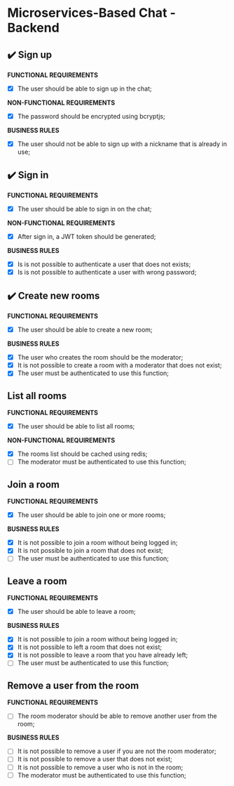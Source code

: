# Microservices-Based Chat - Backend

## :heavy_check_mark: Sign up

**FUNCTIONAL REQUIREMENTS**

- [x] The user should be able to sign up in the chat;

**NON-FUNCTIONAL REQUIREMENTS**

- [x] The password should be encrypted using bcryptjs;

**BUSINESS RULES**

- [x] The user should not be able to sign up with a nickname that is already in use;

## :heavy_check_mark: Sign in

**FUNCTIONAL REQUIREMENTS**

- [x] The user should be able to sign in on the chat;

**NON-FUNCTIONAL REQUIREMENTS**

- [x] After sign in, a JWT token should be generated;

**BUSINESS RULES**

- [x] Is is not possible to authenticate a user that does not exists;
- [x] Is is not possible to authenticate a user with wrong password;

## :heavy_check_mark: Create new rooms

**FUNCTIONAL REQUIREMENTS**

- [x] The user should be able to create a new room;

**BUSINESS RULES**

- [x] The user who creates the room should be the moderator;
- [x] It is not possible to create a room with a moderator that does not exist;
- [x] The user must be authenticated to use this function;

## List all rooms

**FUNCTIONAL REQUIREMENTS**

- [x] The user should be able to list all rooms;

**NON-FUNCTIONAL REQUIREMENTS**

- [x] The rooms list should be cached using redis;
- [ ] The moderator must be authenticated to use this function;

## Join a room

**FUNCTIONAL REQUIREMENTS**

- [x] The user should be able to join one or more rooms;

**BUSINESS RULES**

- [x] It is not possible to join a room without being logged in;
- [x] It is not possible to join a room that does not exist;
- [ ] The user must be authenticated to use this function;

## Leave a room

**FUNCTIONAL REQUIREMENTS**

- [x] The user should be able to leave a room;

**BUSINESS RULES**

- [x] It is not possible to join a room without being logged in;
- [x] It is not possible to left a room that does not exist;
- [x] It is not possible to leave a room that you have already left;
- [ ] The user must be authenticated to use this function;

## Remove a user from the room

**FUNCTIONAL REQUIREMENTS**

- [ ] The room moderator should be able to remove another user from the room;

**BUSINESS RULES**

- [ ] It is not possible to remove a user if you are not the room moderator;
- [ ] It is not possible to remove a user that does not exist;
- [ ] It is not possible to remove a user who is not in the room;
- [ ] The moderator must be authenticated to use this function;
